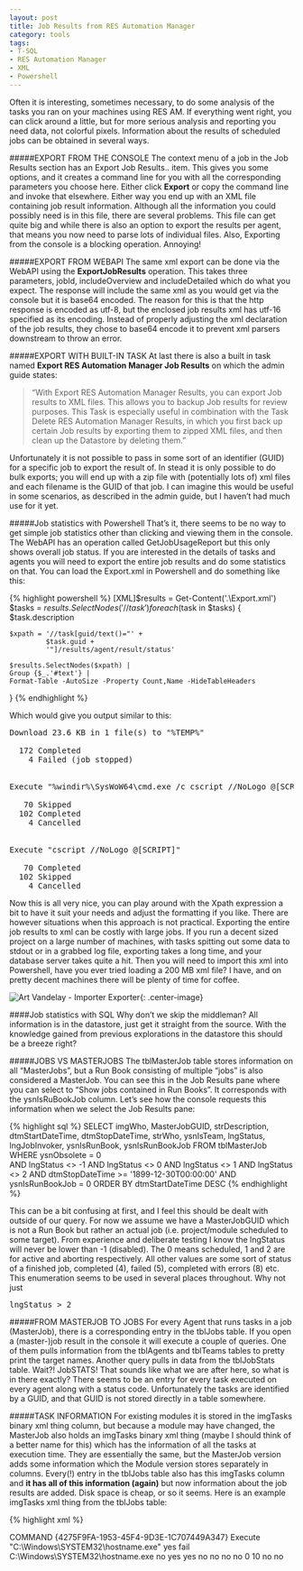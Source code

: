 ```yaml
---
layout: post
title: Job Results from RES Automation Manager
category: tools
tags:
- T-SQL
- RES Automation Manager
- XML
- Powershell
---
```

Often it is interesting, sometimes necessary, to do some analysis of the tasks you ran on your machines using RES AM. If everything went right, you can click around a little, but for more serious analysis and reporting you need data, not colorful pixels. Information about the results of scheduled jobs can be obtained in several ways.

<!-- more -->

#####EXPORT FROM THE CONSOLE
The context menu of a job in the Job Results section has an Export Job Results.. item. This gives you some options, and it creates a command line for you with all the corresponding parameters you choose here. Either click **Export** or copy the command line and invoke that elsewhere. Either way you end up with an XML file containing job result information. Although all the information you could possibly need is in this file, there are several problems. This file can get quite big and while there is also an option to export the results per agent, that means you now need to parse lots of individual files. Also, Exporting from the console is a blocking operation. Annoying!

#####EXPORT FROM WEBAPI
The same xml export can be done via the WebAPI using the **ExportJobResults** operation. This takes three parameters, jobId, includeOverview and includeDetailed which do what you expect. The response will include the same xml as you would get via the console but it is base64 encoded. The reason for this is that the http response is encoded as utf-8, but the enclosed job results xml has utf-16 specified as its encoding. Instead of properly adjusting the xml declaration of the job results, they chose to base64 encode it to prevent xml parsers downstream to throw an error.

#####EXPORT WITH BUILT-IN TASK
At last there is also a built in task named **Export RES Automation Manager Job Results** on which the admin guide states:

>“With Export RES Automation Manager Results, you can export Job results to XML files. This allows you to backup Job results for review purposes. This Task is especially useful in combination with the Task Delete RES Automation Manager Results, in which you first back up certain Job results by exporting them to zipped XML files, and then clean up the Datastore by deleting them.”

Unfortunately it is not possible to pass in some sort of an identifier (GUID) for a specific job to export the result of. In stead it is only possible to do bulk exports; you will end up with a zip file with (potentially lots of) xml files and each filename is the GUID of that job. I can imagine this would be useful in some scenarios, as described in the admin guide, but I haven’t had much use for it yet.

#####Job statistics with Powershell
That’s it, there seems to be no way to get simple job statistics other than clicking and viewing them in the console. The WebAPI has an operation called GetJobUsageReport but this only shows overall job status. If you are interested in the details of tasks and agents you will need to export the entire job results and do some statistics on that. You can load the Export.xml in Powershell and do something like this:

{% highlight powershell %}
[XML]$results = Get-Content('.\Export.xml')
$tasks = $results.SelectNodes('//task')
foreach ($task in $tasks) 
{
    $task.description
 
    $xpath = '//task[guid/text()="' +
             $task.guid +
             '"]/results/agent/result/status'
 
    $results.SelectNodes($xpath) |
    Group {$_.'#text'} |
    Format-Table -AutoSize -Property Count,Name -HideTableHeaders
}
{% endhighlight %}

Which would give you output similar to this:
<pre>
Download 23.6 KB in 1 file(s) to "%TEMP%"

  172 Completed           
    4 Failed (job stopped)


Execute "%windir%\SysWoW64\cmd.exe /c cscript //NoLogo @[SCRIPT]"

   70 Skipped  
  102 Completed
    4 Cancelled


Execute "cscript //NoLogo @[SCRIPT]"

   70 Completed
  102 Skipped  
    4 Cancelled
</pre>

Now this is all very nice, you can play around with the Xpath expression a bit to have it suit your needs and adjust the formatting if you like. There are however situations when this approach is not practical. Exporting the entire job results to xml can be costly with large jobs. If you run a decent sized project on a large number of machines, with tasks spitting out some data to stdout or in a grabbed log file, exporting takes a long time, and your database server takes quite a hit. Then you will need to import this xml into Powershell, have you ever tried loading a 200 MB xml file? I have, and on pretty decent machines there will be plenty of time for coffee.

![Art Vandelay - Importer Exporter]({{site.url}}/images/art_vandelay.jpg){: .center-image}

####Job statistics with SQL
Why don’t we skip the middleman? All information is in the datastore, just get it straight from the source. With the knowledge gained from previous explorations in the datastore this should be a breeze right?

#####JOBS VS MASTERJOBS
The tblMasterJob table stores information on all “MasterJobs”, but a Run Book consisting of multiple “jobs” is also considered a MasterJob. You can see this in the Job Results pane where you can select to “Show jobs contained in Run Books”. It corresponds with the ysnIsRuBookJob column. Let’s see how the console requests this information when we select the Job Results pane:

{% highlight sql %}
SELECT imgWho, MasterJobGUID, strDescription, dtmStartDateTime, dtmStopDateTime, strWho, ysnIsTeam, lngStatus, lngJobInvoker, ysnIsRunBook, ysnIsRunBookJob 
FROM tblMasterJob 
WHERE ysnObsolete = 0  
  AND lngStatus <> -1 
  AND lngStatus <> 0 
  AND lngStatus <> 1 
  AND lngStatus <> 2 
  AND dtmStopDateTime  >= '1899-12-30T00:00:00'
  AND ysnIsRunBookJob = 0 
ORDER BY dtmStartDateTime DESC
{% endhighlight %}

This can be a bit confusing at first, and I feel this should be dealt with outside of our query. For now we assume we have a MasterJobGUID which is not a Run Book but rather an actual job (i.e. project/module scheduled to some target). From experience and deliberate testing I know the lngStatus will never be lower than -1 (disabled). The 0 means scheduled, 1 and 2 are for active and aborting respectively. All other values are some sort of status of a finished job, completed (4), failed (5), completed with errors (8) etc. This enumeration seems to be used in several places throughout. Why not just

<pre>
lngStatus > 2
</pre>

#####FROM MASTERJOB TO JOBS
For every Agent that runs tasks in a job (MasterJob), there is a corresponding entry in the tblJobs table. If you open a (master-)job result in the console it will execute a couple of queries. One of them pulls information from the tblAgents and tblTeams tables to pretty print the target names. Another query pulls in data from the tblJobStats table. Wait?! JobSTATS! That sounds like what we are after here, so what is in there exactly? There seems to be an entry for every task executed on every agent along with a status code. Unfortunately the tasks are identified by a GUID, and that GUID is not stored directly in a table somewhere.

#####TASK INFORMATION
For existing modules it is stored in the imgTasks binary xml thing column, but because a module may have changed, the MasterJob also holds an imgTasks binary xml thing (maybe I should think of a better name for this) which has the information of all the tasks at execution time. They are essentially the same, but the MasterJob version adds some information which the Module version stores separately in columns. Every(!) entry in the tblJobs table also has this imgTasks column and **it has all of this information (again)** but now information about the job results are added. Disk space is cheap, or so it seems. Here is an example imgTasks xml thing from the tblJobs table:

{% highlight xml %}
<?xml version="1.0" encoding="UTF-16"?>
<tasks MasterJobGUID="{55D1E5FD-CD92-481E-ABDB-62ED86288D1F}"
       JobGUID="{B6FE9417-7FE7-463F-8EB4-AEF2847B4CA9}"
       AgentGUID="{3CCBDB70-2391-46D5-B2AF-6CDF197D0427}">
    <task hidden="yes" moduleinfo="yes">
        <delusedres>yes</delusedres>
        <limitinvoke>no</limitinvoke>
        <parameters identifier="{E7ECFF2D-DC8C-4DA4-A790-120808580B6C}" />
        <conditions>
            <condition guid="{4275F9FA-1953-45F4-9D3E-1C707449A347}">
                <expressions />
                <operator>AND</operator>
                <actiontrue>3</actiontrue>
                <when>0</when>
                <action>3</action>
                <enabled>yes</enabled>
            </condition>
        </conditions>
        <moduleinfo>
            <guid>{5CF59E5A-343C-4D85-A83C-8B18E4731040}</guid>
            <name>Example - Show Hostname</name>
            <description />
        </moduleinfo>
    </task>
    <task MasterJobGUID="{55D1E5FD-CD92-481E-ABDB-62ED86288D1F}"
          JobGUID="{B6FE9417-7FE7-463F-8EB4-AEF2847B4CA9}"
          AgentGUID="{3CCBDB70-2391-46D5-B2AF-6CDF197D0427}"
          AgentName="WIN-TTDNUBI9TNA" Status="4">
        <properties>
            <type>COMMAND</type>
            <guid>{4275F9FA-1953-45F4-9D3E-1C707449A347}</guid>
            <description>Execute "C:\Windows\SYSTEM32\hostname.exe"</description>
            <enabled>yes</enabled>
            <comments />
            <onerror>fail</onerror>
        </properties>
        <settings>
            <commandline>C:\Windows\SYSTEM32\hostname.exe</commandline>
            <username />
            <password encrypted="yes" />
            <loaduserprofile>no</loaduserprofile>
            <usecmd>yes</usecmd>
            <redirect>yes</redirect>
            <failonerroutput>no</failonerroutput>
            <validateexitcode>no</validateexitcode>
            <validateexitcode>no</validateexitcode>
            <failifexitcode>no</failifexitcode>
            <exitcodes>0</exitcodes>
            <timeout>10</timeout>
            <terminate>no</terminate>
            <terminatetree>no</terminatetree>
            <grablogfile />
            <script />
            <scriptext>cmd</scriptext>
        </settings>
        <Log>{8DA3E076-23D0-493E-ABE2-745F91DC4B0E}</Log>
        <result>Completed</result>
    </task>
</tasks>
{% endhighlight %}

Well, slap my ass and call me Sally! Every bit of information we need (and then some) is in this single .. eh whatever you want to call it. Why oh why is this information stored this way? I can think of many situations where you ditch well known principles (Normalization, DRY, column type selection etc etc) for the sake of performance. But in this case it seems to be resulting in a performance penalty! The more I investigate the inner workings, the more I understand why exactly this product does not scale well.

#####DATA MODELING FOR CONNOISSEURS
Whose brilliant idea was it to represent projects (not shown in this example), modules, and tasks all as “task” elements using these moduleinfo=”yes” and projectinfo=”yes” attributes?! The only way to figure out which task is part of which module, and which module is part of which project, and their respective execution order, is to look at the ordering of all these tasks elements. They are fundamentally different types of objects in the application! Why not properly map them to a nested structure in XML? and why this dependency on element ordering? I think this comment on StackExchange put it nicely (regarding a similar situation):

>The obvious thing to do in situations like this is to find the developer who wrote that class and beat him. This is rarely possible, though it’s interesting to contemplate a world in which it were.

But let’s look at the bright side, at least there is plenty room for improvement.. now on with the show.

#####LET’S JUST QUERY THE TBLJOBS TABLE
The “status” attribute in the /tasks/task element is that same thing that is stored in the tblJobStats table, but often we are also interested in this /tasks/task/result value. Whenever a task failed for some reason this usually holds a more meaningful error message. It shows up like this when you drill down in the gui:

![Task Status Result]({{site.url}}/images/task_status_result.png)

The plan is to select all entries in the tblJobs table, filter for the MasterJobGUID we want to report on, transform the imgTask binary XML thing to something query-able, and enjoy detailed job statistics. So let’s roll up our sleeves and do exactly that. One step at a time.

{% highlight sql %}
--Set MasterJobGUID here
DECLARE @MJGUID UNIQUEIDENTIFIER
SET @MJGUID = '{578CA05A-3EC8-434C-8CAD-1B086757C2DE}'
 
-- A lookup table to translate status codes into something more readable
-- this mght be improved to allow for slight differences between the
-- status codes for different types of objects. Or just removed.
DECLARE @StatusCode TABLE
        (id INT NOT NULL PRIMARY KEY,
         statusmessage VARCHAR(30))
INSERT INTO @StatusCode (id, statusmessage)
VALUES (-1, 'Disabled')
      , (0, 'Scheduled')
      , (1, 'Active')
      , (2, 'Aborting')
      , (3, 'Aborted')
      , (4, 'Completed')
      , (5, 'Failed')
      , (6, 'Failed (job stopped)')
      , (7, 'Cancelled')
      , (8, 'Completed with errors')
      , (9, 'Skipped')
      , (10, 'Pending')
      , (11, 'Timeout')
{% endhighlight %}

So far so good, we set a MasterJobGUID (get that from however you please) and a translation table for the status codes. The plan is now to query that imgTasks thing from the tblMasterJob table once. After all, modules and projects don’t change during execution, the taskGUID is consistent throughout so if we can stick it in a temporary table then we can join them later.

{% highlight sql %}
--Build taskstructure table from MasterJob table
--This is the Tasks(XML) which has the same description
DECLARE @TaskStructure TABLE (
    ProjectGUID UNIQUEIDENTIFIER,
    ProjectName VARCHAR(50),
    ModuleGUID UNIQUEIDENTIFIER NOT NULL,
    ModuleName VARCHAR(50) NOT NULL,
    ModuleDescription VARCHAR(50) NOT NULL,
    ModuleOrder INT,
    TaskGUID UNIQUEIDENTIFIER ROWGUIDCOL  NOT NULL,
    TaskDescription VARCHAR(50) NOT NULL,
    TaskComments VARCHAR(500) NOT NULL,
    TaskType VARCHAR(50),
    TaskOrder INT)
{% endhighlight %}

So how do we fill this table? We will have to step through the task nodes in that piece of xml, after we triple cast it back to xml, so the obvious weapon of choice is a cursor.

{% highlight sql %}
DECLARE @TaskCursor CURSOR
SET @TaskCursor = CURSOR FOR
 
SELECT T.C.query('(.)') AS TaskXML
FROM (SELECT CAST(
             CAST(
             CAST(imgTasks AS VARBINARY(MAX)) 
       AS NVARCHAR(MAX))  AS XML) AS MJTasks
 
FROM tblMasterJob tMJ
WHERE MasterJobGUID = @MJGUID
) TXML
CROSS APPLY TXML.MJTasks.nodes('/tasks/task') AS T(C)
 
DECLARE @TaskNode XML
DECLARE @ProjectGUID UNIQUEIDENTIFIER
DECLARE @ProjectName VARCHAR(50)
DECLARE @ModuleGUID UNIQUEIDENTIFIER
DECLARE @ModuleName VARCHAR(50)
DECLARE @ModuleDescription VARCHAR(50)
DECLARE @ModuleOrder INT
DECLARE @TaskGUID UNIQUEIDENTIFIER
DECLARE @TaskDescription VARCHAR(50)
DECLARE @TaskComments VARCHAR(500)
DECLARE @TaskType VARCHAR(50)
DECLARE @TaskOrder INT
{% endhighlight %}

So with our variable all set, we initialize the counter to keep track of the ordering of the modules and fill this bastard.

{% highlight sql %}
SET @ModuleOrder = -1
 
OPEN @TaskCursor
FETCH NEXT FROM @TaskCursor INTO @TaskNode
WHILE @@FETCH_STATUS = 0
BEGIN
    IF @TaskNode.value('(/task/@projectinfo)[1]', 'varchar(5)') = 'yes'
    BEGIN
     SET @ProjectGUID = @TaskNode.value('(/task/projectinfo/guid)[1]', 'UNIQUEIDENTIFIER')
     SET @ProjectName = @TaskNode.value('(/task/projectinfo/name)[1]', 'varchar(50)')
    END
 
    IF @TaskNode.value('(/task/@moduleinfo)[1]', 'varchar(5)') = 'yes'
    BEGIN
     SET @ModuleGUID = @TaskNode.value('(/task/moduleinfo/guid)[1]', 'UNIQUEIDENTIFIER')
     SET @ModuleName = @TaskNode.value('(/task/moduleinfo/name)[1]', 'varchar(50)')
     SET @ModuleDescription = @TaskNode.value('(/task/moduleinfo/description)[1]', 'varchar(50)')
     SET @ModuleOrder = @ModuleOrder + 1
     SET @TaskOrder = 0
    END
 
    IF @TaskNode.exist('(/task/@hidden)') = 0
    BEGIN
      SET @TaskGUID = @TaskNode.value('(/task/properties/guid)[1]', 'UNIQUEIDENTIFIER')
      SET @TaskDescription = @TaskNode.value('(/task/properties/description)[1]', 'varchar(50)')
      SET @TaskComments = @TaskNode.value('(/task/properties/comments)[1]', 'varchar(500)')
      SET @TaskType = @TaskNode.value('(/task/properties/type)[1]', 'varchar(50)')
 
      INSERT INTO @TaskStructure 
      VALUES(@ProjectGUID,
             @ProjectName,
             @ModuleGUID,
             @ModuleName,
             @ModuleDescription,
             @ModuleOrder,
             @TaskGUID,
             @TaskDescription,
             @TaskComments,
             @TaskType,
             @TaskOrder)
      SET @TaskOrder = @TaskOrder + 1
    END
 
    FETCH NEXT FROM @TaskCursor INTO @TaskNode
END
{% endhighlight %}

Now we grab a bit more information than we would need, strictly speaking, but I think we can use this principle for more than just job statistics. So now we have our lookup tables for status codes and for every task we can lookup where it belongs in the Project/Module/Task structure, with proper ordering added. Another benefit is that the task description is actually changed in some cases from the xml in the tblMasterJob as variables are parsed upon execution. That’s not helpful at all later on, so good to have a consistent Task Structure table.

#####CAN WE FINALLY START QUERYING RESULTS, SHEEZ!
Almost, since we want to do joins on values that are hidden within xml in binary image fields and other such wizardry, we need to create a more sane table first to do that with. Some limitations in SQL Server, as well as the TSQL-Fu of yours truly.

{% highlight sql %}
-- A temporary table to take care of all this CAST CAST CAST nonsense
DECLARE @JobTable TABLE (
    JobGUID UNIQUEIDENTIFIER ROWGUIDCOL  NOT NULL,
    MasterJobGUID UNIQUEIDENTIFIER NOT NULL,
    AgentName VARCHAR(50) NOT NULL,
    JobOrder INT NOT NULL,
    TasksXML XML NOT NULL,
    JobStatus INT NOT NULL)
 
INSERT INTO @JobTable
   (JobGUID,
    MasterJobGUID,
    AgentName,
    JobOrder,
    TasksXML,
    JobStatus)
 
SELECT JobGUID,
       MasterJobGUID,
       strAgent,
       lngOrder,
       CAST(
       CAST(
       CAST(imgTasks AS VARBINARY(MAX)) 
                     AS NVARCHAR(MAX)) 
                     AS XML),
       lngStatus
 
FROM tblJobs
WHERE MasterJobGUID = @MJGUID
ORDER BY lngOrder;
{% endhighlight %}

Honestly, I am unsure if we can skip this step. I could not get it to work early on without it, and after a while decided that it is probably best to leave it as such. It makes the next query slightly more readable. We now have this JobTable with the XML data in an actual XML column. One more pass to sanitize this XML into proper columns of the possibly interesting information.

{% highlight sql %}
-- Now we can grab all the task output from this xml
WITH SanitizedJobStats AS
(SELECT AgentName,
        JobOrder,
        JobStatus,
        t1.task.value('(properties/guid)[1]', 'UNIQUEIDENTIFIER') AS TaskGUID,
        t1.task.value('(@Status)[1]', 'INT') AS TaskStatus,
        t1.task.value('(Log)[1]', 'VARCHAR(50)') AS OutputLog,
        t1.task.value('(GrabbedLog)[1]', 'VARCHAR(50)') AS GrabbedLog,
        t1.task.value('(result)[1]', 'VARCHAR(50)') AS Result,
        t1.task.value('(properties/description)[1]', 'VARCHAR(50)') AS Description
 
FROM @JobTable j
CROSS APPLY j.TasksXML.nodes('/tasks/task[not(@hidden)]') As t1(task)
)
{% endhighlight %}

This is called a Common Table Expression (apparently) and suits our needs just fine. We select all non hidden tasks (a.k.a. tasks) and pick out some of the fields. The Outputlog and Grabbedlog are not used right now, but can be useful later on. They contain a pointer to the tblLogs table which has a pointer to the tblFiles table where the actual output of stdout, stderr and any grabbed log files are stored. I digress, query this thing for fsck sake:

{% highlight sql %}
SELECT AgentName,
       jobOrder,
       js.statusmessage AS JobStatus,
       tstruct.ModuleOrder,
       tstruct.ModuleName,
       tstruct.ModuleDescription,
       tstruct.TaskOrder,
       tstruct.TaskType,
       tstruct.TaskDescription,
       tstruct.TaskComments,
       ts.statusmessage AS TaskStatus,
       --I noticed linebreaks in this field
       --They kind of screw with copy paste so get rid of 'em
       REPLACE(Result, CHAR(10),'') As Result
 
FROM SanitizedJobStats sjs
LEFT JOIN @StatusCode js ON sjs.JobStatus = js.id
LEFT JOIN @StatusCode ts ON sjs.TaskStatus = ts.id
LEFT JOIN @TaskStructure tstruct ON sjs.TaskGUID = tstruct.TaskGUID
 
--Ordering not strictly necessary
ORDER BY tstruct.ModuleOrder,
         tstruct.TaskOrder
-- Phew!
{% endhighlight %}

I think we made it! (I doubt anyone will ever get this far in the article) but what was the whole point of this again? Job statistics. So with this, and a bit of Excel pivot table magic we can now turn this un-copyable, un-analysable, RSI generator in the console:

![Task Statistics]({{site.url}}/images/resamtaskstats.png)

into something like this:

![Task Statistics]({{site.url}}/images/resamtaskstatssqlpivot.png)

Now with a small job like in the example, executed on a single machine, this may seem totally insignificant. Maybe it is, but if you run a project with 20 something tasks, on a couple of thousand machines this is golden if you ask me. You can have a nice pivot table, or do additional querying in SQL. Never again locked out of the console for 20 minutes, to end up with a barely parsable XML monster.

[![Task Statistics]({{site.url}}/images/taskstatsbig.png)]({{site.url}}/images/taskstatsbig.png)

Anyone who actually wants to try this out, just cut and paste all the bits I posted because wordpress won’t let me upload .sql (or .txt or .zip or whatever) files. I have looked around a little, hoping to find timing information per task (as opposed to per module). That would give some incredible possibilities for analyzing the performance of your modules but I think it is not saved anywhere. I will probably just use it occasionally for troubleshooting, either a project, or the RES infrastructure. In theory you could put some triggers on the database and store this stuff more permanently and feed it automatically into some sort of reporting/monitoring solution. Then again, perhaps it would better to use software that you don’t have to fix yourself in so many ways.